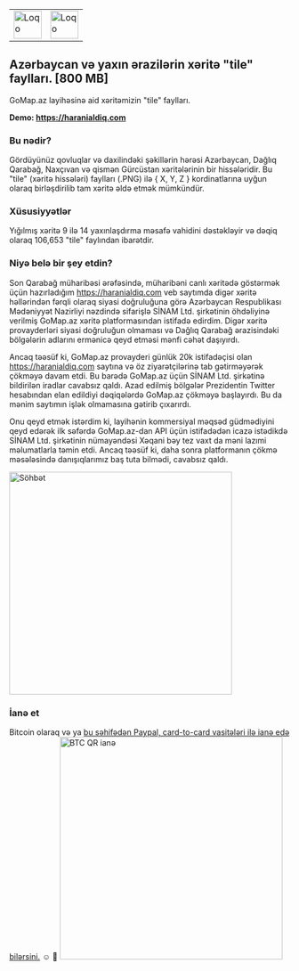 <table>
<tr>
  <td valign="top">
    <img align=top src="https://github.com/rufat/gomap-tiles/blob/master/readme/haranialdiq.png" height="50" alt="Loqo" />
  </td>
  <td valign="top">
    <img align=top src="https://github.com/rufat/gomap-tiles/blob/master/readme/gomap_logo.png" height="50" alt="Loqo" />
  </td>
</tr>
</table>

## Azərbaycan və yaxın ərazilərin xəritə "tile" faylları. [800 MB]
GoMap.az layihəsinə aid xəritəmizin "tile" faylları.

**Demo: https://haranialdiq.com**



### Bu nədir?
Gördüyünüz qovluqlar və daxilindəki şəkillərin hərəsi Azərbaycan, Dağlıq Qarabağ, Naxçıvan və qismən Gürcüstan xəritələrinin bir hissələridir. Bu "tile" (xəritə hissələri) faylları (.PNG) ilə { X, Y, Z } kordinatlarına uyğun olaraq birləşdirilib tam xəritə əldə etmək mümkündür.

### Xüsusiyyətlər
Yığılmış xəritə 9 ilə 14 yaxınlaşdırma məsafə vahidini dəstəkləyir və dəqiq olaraq 106,653 "tile" faylından ibarətdir.

### Niyə belə bir şey etdin?
Son Qarabağ müharibəsi ərəfəsində, müharibəni canlı xəritədə göstərmək üçün hazırladığım https://haranialdiq.com veb saytımda digər xəritə həllərindən fərqli olaraq siyasi doğruluğuna görə Azərbaycan Respublikası Mədəniyyət Nazirliyi nəzdində sifarişlə SİNAM Ltd. şirkətinin öhdəliyinə verilmiş GoMap.az xəritə platformasından istifadə edirdim. Digər xəritə provayderləri siyasi doğruluğun olmaması və Dağlıq Qarabağ ərazisindəki bölgələrin adlarını ermənicə qeyd etməsi mənfi cəhət daşıyırdı.

Ancaq təəsüf ki, GoMap.az provayderi günlük 20k istifadəçisi olan https://haranialdiq.com saytına və öz ziyarətçilərinə tab gətirməyərək çökməyə davam etdi. Bu barədə GoMap.az üçün SİNAM Ltd. şirkətinə bildirilən iradlar cavabsız qaldı. Azad edilmiş bölgələr Prezidentin Twitter hesabından elan edildiyi dəqiqələrdə GoMap.az çökməyə başlayırdı. Bu da mənim saytımın işlək olmamasına gətirib çıxarırdı.

Onu qeyd etmək istərdim ki, layihənin kommersiyal məqsəd güdmədiyini qeyd edərək ilk səfərdə GoMap.az-dan API üçün istifadədən icazə istədikdə SİNAM Ltd. şirkətinin nümayəndəsi Xəqani bəy tez vaxt da məni lazımi məlumatlarla təmin etdi. Ancaq təəsüf ki, daha sonra platformanın çökmə məsələsində danışıqlarımız baş tuta bilmədi, cavabsız qaldı.

<img src="https://raw.githubusercontent.com/rufat/gomap-tiles/master/readme/gomap_convo.png" height="400" alt="Söhbət" />


### İanə et
Bitcoin olaraq və ya [bu səhifədən Paypal, card-to-card vasitələri ilə ianə edə bilərsini.](https://haranialdiq.com/donate) ☺️ 🙌
[<img src="https://github.com/rufat/gomap-tiles/blob/master/readme/donate_btc.png?raw=true" height="400" alt="BTC QR ianə" />](https://haranialdiq.com/donate)
